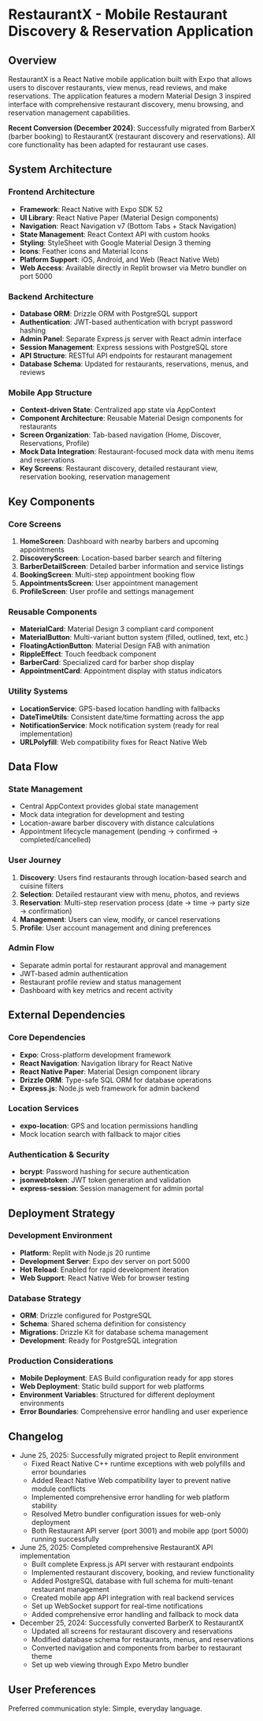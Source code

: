 # RestaurantX - Mobile Restaurant Discovery & Reservation Application

## Overview

RestaurantX is a React Native mobile application built with Expo that allows users to discover restaurants, view menus, read reviews, and make reservations. The application features a modern Material Design 3 inspired interface with comprehensive restaurant discovery, menu browsing, and reservation management capabilities.

**Recent Conversion (December 2024)**: Successfully migrated from BarberX (barber booking) to RestaurantX (restaurant discovery and reservations). All core functionality has been adapted for restaurant use cases.

## System Architecture

### Frontend Architecture
- **Framework**: React Native with Expo SDK 52
- **UI Library**: React Native Paper (Material Design components)
- **Navigation**: React Navigation v7 (Bottom Tabs + Stack Navigation)
- **State Management**: React Context API with custom hooks
- **Styling**: StyleSheet with Google Material Design 3 theming
- **Icons**: Feather icons and Material Icons
- **Platform Support**: iOS, Android, and Web (React Native Web)
- **Web Access**: Available directly in Replit browser via Metro bundler on port 5000

### Backend Architecture
- **Database ORM**: Drizzle ORM with PostgreSQL support
- **Authentication**: JWT-based authentication with bcrypt password hashing
- **Admin Panel**: Separate Express.js server with React admin interface
- **Session Management**: Express sessions with PostgreSQL store
- **API Structure**: RESTful API endpoints for restaurant management
- **Database Schema**: Updated for restaurants, reservations, menus, and reviews

### Mobile App Structure
- **Context-driven State**: Centralized app state via AppContext
- **Component Architecture**: Reusable Material Design components for restaurants
- **Screen Organization**: Tab-based navigation (Home, Discover, Reservations, Profile)
- **Mock Data Integration**: Restaurant-focused mock data with menu items and reservations
- **Key Screens**: Restaurant discovery, detailed restaurant view, reservation booking, reservation management

## Key Components

### Core Screens
1. **HomeScreen**: Dashboard with nearby barbers and upcoming appointments
2. **DiscoveryScreen**: Location-based barber search and filtering
3. **BarberDetailScreen**: Detailed barber information and service listings
4. **BookingScreen**: Multi-step appointment booking flow
5. **AppointmentsScreen**: User appointment management
6. **ProfileScreen**: User profile and settings management

### Reusable Components
- **MaterialCard**: Material Design 3 compliant card component
- **MaterialButton**: Multi-variant button system (filled, outlined, text, etc.)
- **FloatingActionButton**: Material Design FAB with animation
- **RippleEffect**: Touch feedback component
- **BarberCard**: Specialized card for barber shop display
- **AppointmentCard**: Appointment display with status indicators

### Utility Systems
- **LocationService**: GPS-based location handling with fallbacks
- **DateTimeUtils**: Consistent date/time formatting across the app
- **NotificationService**: Mock notification system (ready for real implementation)
- **URLPolyfill**: Web compatibility fixes for React Native Web

## Data Flow

### State Management
- Central AppContext provides global state management
- Mock data integration for development and testing
- Location-aware barber discovery with distance calculations
- Appointment lifecycle management (pending → confirmed → completed/cancelled)

### User Journey
1. **Discovery**: Users find restaurants through location-based search and cuisine filters
2. **Selection**: Detailed restaurant view with menu, photos, and reviews
3. **Reservation**: Multi-step reservation process (date → time → party size → confirmation)
4. **Management**: Users can view, modify, or cancel reservations
5. **Profile**: User account management and dining preferences

### Admin Flow
- Separate admin portal for restaurant approval and management
- JWT-based admin authentication
- Restaurant profile review and status management
- Dashboard with key metrics and recent activity

## External Dependencies

### Core Dependencies
- **Expo**: Cross-platform development framework
- **React Navigation**: Navigation library for React Native
- **React Native Paper**: Material Design component library
- **Drizzle ORM**: Type-safe SQL ORM for database operations
- **Express.js**: Node.js web framework for admin backend

### Location Services
- **expo-location**: GPS and location permissions handling
- Mock location search with fallback to major cities

### Authentication & Security
- **bcrypt**: Password hashing for secure authentication
- **jsonwebtoken**: JWT token generation and validation
- **express-session**: Session management for admin portal

## Deployment Strategy

### Development Environment
- **Platform**: Replit with Node.js 20 runtime
- **Development Server**: Expo dev server on port 5000
- **Hot Reload**: Enabled for rapid development iteration
- **Web Support**: React Native Web for browser testing

### Database Strategy
- **ORM**: Drizzle configured for PostgreSQL
- **Schema**: Shared schema definition for consistency
- **Migrations**: Drizzle Kit for database schema management
- **Development**: Ready for PostgreSQL integration

### Production Considerations
- **Mobile Deployment**: EAS Build configuration ready for app stores
- **Web Deployment**: Static build support for web platforms
- **Environment Variables**: Structured for different deployment environments
- **Error Boundaries**: Comprehensive error handling and user experience

## Changelog

- June 25, 2025: Successfully migrated project to Replit environment
  - Fixed React Native C++ runtime exceptions with web polyfills and error boundaries
  - Added React Native Web compatibility layer to prevent native module conflicts
  - Implemented comprehensive error handling for web platform stability
  - Resolved Metro bundler configuration issues for web-only deployment
  - Both Restaurant API server (port 3001) and mobile app (port 5000) running successfully
- June 25, 2025: Completed comprehensive RestaurantX API implementation
  - Built complete Express.js API server with restaurant endpoints
  - Implemented restaurant discovery, booking, and review functionality  
  - Added PostgreSQL database with full schema for multi-tenant restaurant management
  - Created mobile app API integration with real backend services
  - Set up WebSocket support for real-time notifications
  - Added comprehensive error handling and fallback to mock data
- December 25, 2024: Successfully converted BarberX to RestaurantX
  - Updated all screens for restaurant discovery and reservations
  - Modified database schema for restaurants, menus, and reservations
  - Converted navigation and components from barber to restaurant theme
  - Set up web viewing through Expo Metro bundler

## User Preferences

Preferred communication style: Simple, everyday language.